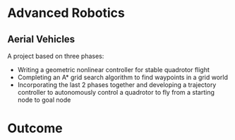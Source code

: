# Advanced Robotics 
## Aerial Vehicles 

A project based on three phases: 
- Writing a geometric nonlinear controller for stable quadrotor flight 
- Completing an A* grid search algorithm to find waypoints in a grid world 
- Incorporating the last 2 phases together and developing a trajectory controller to autonomously control a quadrotor to fly from a starting node to goal node 

# Outcome 
